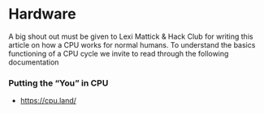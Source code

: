 # Hardware

A big shout out must be given to Lexi Mattick & Hack Club for writing this article on
how a CPU works for normal humans. To understand the basics functioning of a CPU cycle 
we invite to read through the following documentation

### Putting the “You” in CPU

- https://cpu.land/


<!--  Script to show the footer   -->
<html>
<script
    src="https://code.jquery.com/jquery-3.3.1.js"
    integrity="sha256-2Kok7MbOyxpgUVvAk/HJ2jigOSYS2auK4Pfzbm7uH60="
    crossorigin="anonymous">
</script>
<script>
$(function(){
  $("#footer").load("../footers/footer.html");
});
</script>
<body>
<div id="footer"></div>
</body>
</html>
